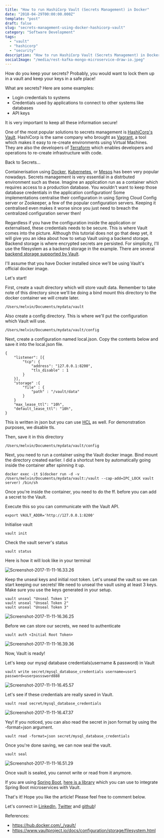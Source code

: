 ```yaml
---
title: "How to run HashiCorp Vault (Secrets Management) in Docker"
date: "2018-04-29T00:00:00.000Z"
template: "post"
draft: false
slug: "secrets-management-using-docker-hashicorp-vault"
category: "Software Development"
tags:
  - "vault" 
  - "hashicorp"
  - "security"
description: "How to run HashiCorp Vault (Secrets Management) in Docker"
socialImage: "/media/rest-kafka-mongo-microservice-draw-io.jpeg"
---
```


How do you keep your secrets? Probably, you would want to lock them up in a vault and keep your keys in a safe place! 

What are secrets? Here are some examples:

* Login credentials to systems
* Credentials used by applications to connect to other systems like databases
* API keys 

It is very important to keep all these information secure! 

One of the most popular solutions to secrets management is [HashiCorp's Vault](https://www.vaultproject.io/). HashiCorp is the same company who brought as [Vagrant](https://www.vagrantup.com/), a tool which makes it easy to re-create environments using Virtual Machines. They are also the developers of [Terraform](https://www.terraform.io/) which enables developers and operations to re-create infrastructure with code.

Back to Secrets...

Containerisation using [Docker](https://www.docker.com/), [Kubernetes](https://kubernetes.io/), or [Mesos](http://mesos.apache.org/) has been very popular nowadays.  Secrets management is very essential in a distrbuted environment such as these. Imagine an application run as a container which requires access to a production database. You wouldn't want to keep those database credentials in the application configuration! Some implementations centralise their configuration in using Spring Cloud Config server or Zookeeper, a few of the popular configuration servers. Keeping it centralised even makes it worse since you just need to breach the centralized configuration server then! 

Regardless if you have the configuration inside the application or externalised, these credentials needs to be secure. This is where Vault comes into the picture. Although this tutorial does not go that deep yet, it will give you an idea about how to setup Vault using a backend storage. Backend storage is where encrypted secrets are persisted. For simplicity, I'll use the filesystem as a backend storage in the example. There are several [backend storage supported by Vault](https://www.vaultproject.io/docs/configuration/storage/index.html).

I'll assume that you have Docker installed since we'll be using Vault's official docker image.
 
Let's start!

First, create a vault directory which will store vault data. Remember to take note of this directory since we'll be doing a bind mount this directory to the docker container we will create later.

```
/Users/melvin/Documents/mydata/vault
```

Also create a config directory. This is where we'll put the configuration which Vault will use.

```
/Users/melvin/Documents/mydata/vault/config
```

Next, create a configuration named local.json. Copy the contents below and save it into the local.json file.

```
{
	"listener": [{
		"tcp": {
			"address": "127.0.0.1:8200",
			"tls_disable" : 1
		}
	}],
	"storage" :{
		"file" : {
			"path" : "/vault/data"
		}
	}
	"max_lease_ttl": "10h",
	"default_lease_ttl": "10h",
}
```
This is written in json but you can use [HCL](https://github.com/hashicorp/hcl) as well. For demonstration purposes, we disable tls.

Then, save it in this directory
```
/Users/melvin/Documents/mydata/vault/config
```

Next, you need to run a container using the Vault docker image. Bind mount the directory created earlier. I did a shortcut here by automatically going inside the container after spinning it up.

```
docker exec -it $(docker run -d -v /Users/melvin/Documents/mydata/vault:/vault --cap-add=IPC_LOCK vault server) /bin/sh
```

Once you're inside the container, you need to do the ff. before you can add a secret to the Vault.

Execute this so you can communicate with the Vault API.
```
export VAULT_ADDR='http://127.0.0.1:8200'
```

Initialise vault

```
vault init
```

Check the vault server's status
```
vault status
```

Here is how it will look like in your terminal

![Screenshot-2017-11-11-16.33.26](/media/Screenshot-2017-11-11-16.33.26.png)

Keep the unseal keys and initial root token. Let's unseal the vault so we can start keeping our secrets!  We need to unseal the vault using at least 3 keys. Make sure you use the keys generated in your setup.
```
vault unseal "Unseal Token 1"
vault unseal "Unseal Token 2"
vault unseal "Unseal Token 3"
```

![Screenshot-2017-11-11-16.36.25](/media/Screenshot-2017-11-11-16.36.25.png)

Before we can store our secrets, we need to authenticate
```
vault auth <Initial Root Token>
```

![Screenshot-2017-11-11-16.39.36](/media/Screenshot-2017-11-11-16.39.36.png)

Now, Vault is ready!

Let's keep our mysql database credentials(username & password) in Vault

```
vault write secret/mysql_database_credentials username=user1 password=userpasssword888
```

![Screenshot-2017-11-11-16.45.57](/media/Screenshot-2017-11-11-16.45.57.png)

Let's see if these credentials are really saved in Vault.

```
vault read secret/mysql_database_credentials
```


![Screenshot-2017-11-11-16.47.37](/media/Screenshot-2017-11-11-16.47.37.png)

Yey! If you noticed, you can also read the secret in json format by using the -format=json argument.

```
vault read -format=json secret/mysql_database_credentials
```

Once you're done saving, we can now seal the vault.

```
vault seal
```

![Screenshot-2017-11-11-16.51.29](/media/Screenshot-2017-11-11-16.51.29.png)

Once vault is sealed, you cannot write or read from it anymore.

If you are using [Spring Boot](https://projects.spring.io/spring-boot/), [here is a library](https://github.com/spring-cloud/spring-cloud-vault) which you can use to integrate Spring Boot microservices with Vault.


That's it! Hope you like the article! Please feel free to comment below.

Let's connect in [LinkedIn](https://www.linkedin.com/in/melvinvivas/),  [Twitter](https://twitter.com/donvito) and [github](https://github.com/donvito)! 

References:
* https://hub.docker.com/_/vault/
* https://www.vaultproject.io/docs/configuration/storage/filesystem.html